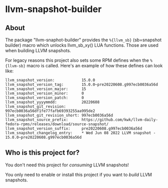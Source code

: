 # llvm-snapshot-builder

## About

The package "llvm-snaphot-builder" provides the `%{llvm_sb}` (sb=snapshot
builder) macro which unlocks llvm_sb_xy() LUA functions. Those are used when
building LLVM snapshots.

For legacy reasons this project also sets some RPM defines when the `%{llvm-sb}`
macro is called. Here's an example of how these defines can look like:

```
llvm_snapshot_version:            15.0.0
llvm_snapshot_version_tag:        15.0.0~pre20220608.g997ecb0036a56d
llvm_snapshot_version_major:      15
llvm_snapshot_version_minor:      0
llvm_snapshot_version_patch:      0
llvm_snapshot_yyyymmdd:           20220608
llvm_snapshot_git_revision:       997ecb0036a56df1fe77fafb69393255aa995de2
llvm_snapshot_git_revision_short: 997ecb0036a56d
llvm_snapshot_source_prefix:      https://github.com/kwk/llvm-daily-fedora-rpms/releases/download/source-snapshot/
llvm_snapshot_version_suffix:     pre20220608.g997ecb0036a56d
llvm_snapshot_changelog_entry:    * Wed Jun 08 2022 LLVM snapshot - 15.0.0~pre20220608.g997ecb0036a56d
```

## Who is this project for?

You don't need this project for *consuming* LLVM snapshots!

You only need to enable or install this project if you want to *build* LLVM snapshots.
